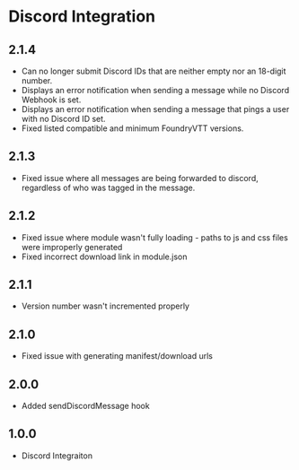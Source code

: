 # Discord Integration

##  2.1.4
- Can no longer submit Discord IDs that are neither empty nor an 18-digit number.
- Displays an error notification when sending a message while no Discord Webhook is set.
- Displays an error notification when sending a message that pings a user with no Discord ID set.
- Fixed listed compatible and minimum FoundryVTT versions.
##  2.1.3
- Fixed issue where all messages are being forwarded to discord, regardless of who was tagged in the message.
##  2.1.2
- Fixed issue where module wasn't fully loading - paths to js and css files were improperly generated
- Fixed incorrect download link in module.json
##  2.1.1
- Version number wasn't incremented properly
##  2.1.0
- Fixed issue with generating manifest/download urls
##  2.0.0
- Added sendDiscordMessage hook
##  1.0.0
- Discord Integraiton
